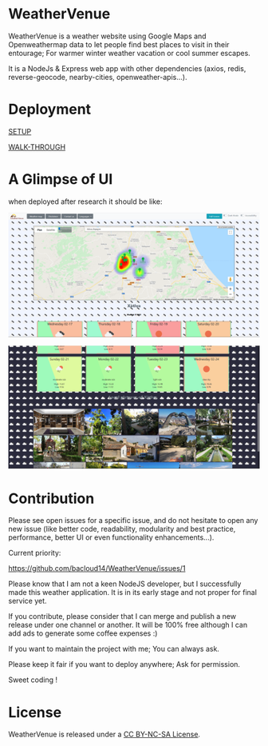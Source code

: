 # WeatherVenue

WeatherVenue is a weather website using Google Maps and Openweathermap data to let people find best places to visit in their entourage; For warmer winter weather vacation or cool summer escapes. 

It is a NodeJs & Express web app with other dependencies (axios, redis, reverse-geocode, nearby-cities, openweather-apis...).


# Deployment

[SETUP](https://github.com/bacloud14/WeatherVenue/discussions/33)

[WALK-THROUGH](https://github.com/bacloud14/WeatherVenue/blob/master/CONTRIBUTING/CONTRIBUTING.pdf)

# A Glimpse of UI


when deployed after research it should be like: 

![capture](CONTRIBUTING/Capture.PNG)

![capture2](CONTRIBUTING/Capture2.PNG)

# Contribution


Please see open issues for a specific issue, and do not hesitate to open any new issue (like better code, readability, modularity and best practice, performance, better UI or even functionality enhancements...).



Current priority: 

https://github.com/bacloud14/WeatherVenue/issues/1

Please know that I am not a keen NodeJS developer, but I successfully made this weather application. It is in its early stage and not proper for final service yet.

If you contribute, please consider that I can merge and publish a new release under one channel or another. It will be 100% free although I can add ads to generate some coffee expenses :)

If you want to maintain the project with me; You can always ask.

Please keep it fair if you want to deploy anywhere; Ask for permission.

Sweet coding !


# License

WeatherVenue is released under a [CC BY-NC-SA License](https://creativecommons.org/licenses/by-nc-sa/4.0/legalcode).
